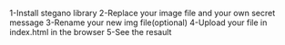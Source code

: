 1-Install stegano library
2-Replace your image file and your own secret message
3-Rename your new img file(optional)
4-Upload your file in index.html in the browser
5-See the resault
